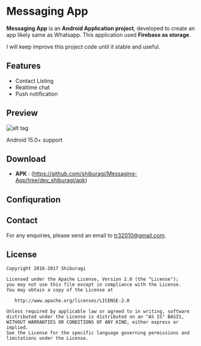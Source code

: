 # Messaging App

**Messaging App** is an **Android Application project**, developed to create an app likely same as Whatsapp. 
This application used **Firebase as storage**.

I will keep improve this project code until it stable and useful.

## Features
 * Contact Listing
 * Realtime chat
 * Push notification
 
## Preview
![alt tag](https://github.com/shiburagi/Messaging-App/blob/dev_shiburagi/preview/preview1.gif)


Android 15.0+ support

## Download
 * **APK** : (https://github.com/shiburagi/Messaging-App/tree/dev_shiburagi/apk) 

## Confiquration


## Contact
For any enquiries, please send an email to tr32010@gmail.com. 

## License

    Copyright 2016-2017 Shiburagi

    Licensed under the Apache License, Version 2.0 (the "License");
    you may not use this file except in compliance with the License.
    You may obtain a copy of the License at

       http://www.apache.org/licenses/LICENSE-2.0

    Unless required by applicable law or agreed to in writing, software
    distributed under the License is distributed on an "AS IS" BASIS,
    WITHOUT WARRANTIES OR CONDITIONS OF ANY KIND, either express or implied.
    See the License for the specific language governing permissions and
    limitations under the License.
